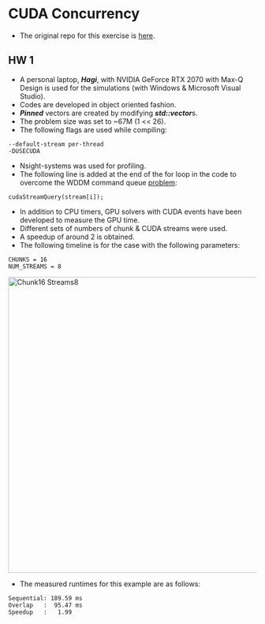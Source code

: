 # CUDA Concurrency
- The original repo for this exercise is [here](https://github.com/olcf/cuda-training-series/tree/master/exercises/hw7).
## HW 1
- A personal laptop, ***Hagi***, with NVIDIA GeForce RTX 2070 with Max-Q Design is used for the simulations (with Windows & Microsoft Visual Studio).
- Codes are developed in object oriented fashion.
- ***Pinned*** vectors are created by modifying ***std::vector***s.
- The problem size was set to ~67M (1 << 26).
- The following flags are used while compiling:
```
--default-stream per-thread
-DUSECUDA
```
- Nsight-systems was used for profiling.
- The following line is added at the end of the for loop in the code to overcome the WDDM command queue [problem](https://stackoverflow.com/questions/19944429/cuda-performance-penalty-when-running-in-windows#:~:text=The%20best%20solution%20under%20windows%20is%20to%20switch,Quadro%20family%20of%20GPUs%20--%20i.e.%20not%20GeForce.): 
```
cudaStreamQuery(stream[i]);
```
- In addition to CPU timers, GPU solvers with CUDA events have been developed to measure the GPU time.
- Different sets of numbers of chunk & CUDA streams were used.
- A speedup of around 2 is obtained.
- The following timeline is for the case with the following parameters:
```
CHUNKS = 16
NUM_STREAMS = 8
``` 

<img src="images/Chunks16_Streams8.png" alt="Chunk16 Streams8" width="600"/>

- The measured runtimes for this example are as follows:
```
Sequential: 189.59 ms
Overlap   :  95.47 ms
Speedup   :   1.99
```
